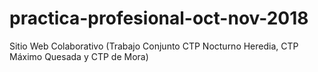 # practica-profesional-oct-nov-2018
 Sitio Web Colaborativo (Trabajo Conjunto CTP Nocturno Heredia, CTP Máximo Quesada y CTP de Mora) 
